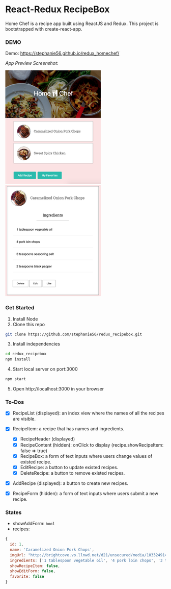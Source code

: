 # React-Redux RecipeBox

Home Chef is a recipe app built using ReactJS and Redux. This project is bootstrapped with create-react-app.

### DEMO

Demo: https://stephanie56.github.io/redux_homechef/

*App Preview Screenshot*:

<img width="300" alt="Home Chef App Screenshot" style="text-align:left; margin-right:10px; display:inline;" src="./docs/screenshots/home.png">
<img width="300" alt="Home Chef App Screenshot" style="text-align:left; display:inline;" src="./docs/screenshots/recipe.png">

### Get Started
1. Install Node
2. Clone this repo
```bash
git clone https://github.com/stephanie56/redux_recipebox.git
```
3. Install independencies
```bash
cd redux_recipebox
npm install
```
4. Start local server on port:3000
```bash
npm start
```
5. Open http://localhost:3000 in your browser


### To-Dos
- [x] RecipeList (displayed): an index view where the names of all the recipes are visible.

- [x] RecipeItem: a recipe that has names and ingredients.
  - [x] RecipeHeader (displayed)
  - [x] RecipeContent (hidden): onClick to display (recipe.showRecipeItem: false => true)
  - [x] RecipeBox: a form of text inputs where users change values of existed recipe.
  - [x] EditRecipe: a button to update existed recipes.
  - [x] DeleteRecipe: a button to remove existed recipes.
- [x] AddRecipe (displayed): a button to create new recipes.
- [x] RecipeForm (hidden): a form of text inputs where users submit a new recipe.

### States
- showAddForm: `bool`
- recipes:
```javascript
{
  id: 1,
  name: 'Caramelized Onion Pork Chops',
  imgUrl: "http://brightcove.vo.llnwd.net/d21/unsecured/media/1033249144001/201405/1567/1033249144001_3547969267001_Grilled-Pork-Chops.jpg?pubId=1033249144001",
  ingredients: ['1 tablespoon vegetable oil', '4 pork loin chops', '3 teaspoons seasoning salt', '2 teaspoons black pepper'],
  showRecipeItem: false,
  showEditForm: false,
  favorite: false
}
```
